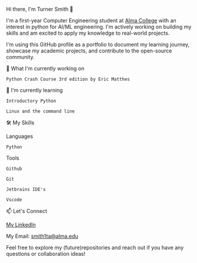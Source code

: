 Hi there, I'm Turner Smith 👋

I'm a first-year Computer Engineering student at [Alma College](https://www.alma.edu/) with an interest in python for AI/ML engineering. I'm actively working on building my skills and am excited to apply my knowledge to real-world projects.

I'm using this GitHub profile as a portfolio to document my learning journey, showcase my academic projects, and contribute to the open-source community.

🔭 What I'm currently working on

    Python Crash Course 3rd edition by Eric Matthes
🌱 I'm currently learning

    Introductory Python
    
    Linux and the command line

🛠️ My Skills

Languages

    Python

Tools

    Github

    Git

    Jetbrains IDE's

    Vscode
📫 Let's Connect

[My LinkedIn](https://www.linkedin.com/in/turner-smith-a49a33381/)
    
My Email: smith1ta@alma.edu


Feel free to explore my (future)repositories and reach out if you have any questions or collaboration ideas!
